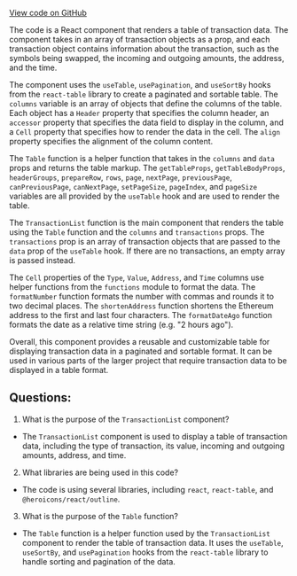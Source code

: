 [View code on GitHub](zoo-labs/zoo/blob/master/core/src/features/analytics/Tokens/Token/TransactionList.tsx)

The code is a React component that renders a table of transaction data. The component takes in an array of transaction objects as a prop, and each transaction object contains information about the transaction, such as the symbols being swapped, the incoming and outgoing amounts, the address, and the time. 

The component uses the `useTable`, `usePagination`, and `useSortBy` hooks from the `react-table` library to create a paginated and sortable table. The `columns` variable is an array of objects that define the columns of the table. Each object has a `Header` property that specifies the column header, an `accessor` property that specifies the data field to display in the column, and a `Cell` property that specifies how to render the data in the cell. The `align` property specifies the alignment of the column content.

The `Table` function is a helper function that takes in the `columns` and `data` props and returns the table markup. The `getTableProps`, `getTableBodyProps`, `headerGroups`, `prepareRow`, `rows`, `page`, `nextPage`, `previousPage`, `canPreviousPage`, `canNextPage`, `setPageSize`, `pageIndex`, and `pageSize` variables are all provided by the `useTable` hook and are used to render the table.

The `TransactionList` function is the main component that renders the table using the `Table` function and the `columns` and `transactions` props. The `transactions` prop is an array of transaction objects that are passed to the `data` prop of the `useTable` hook. If there are no transactions, an empty array is passed instead.

The `Cell` properties of the `Type`, `Value`, `Address`, and `Time` columns use helper functions from the `functions` module to format the data. The `formatNumber` function formats the number with commas and rounds it to two decimal places. The `shortenAddress` function shortens the Ethereum address to the first and last four characters. The `formatDateAgo` function formats the date as a relative time string (e.g. "2 hours ago").

Overall, this component provides a reusable and customizable table for displaying transaction data in a paginated and sortable format. It can be used in various parts of the larger project that require transaction data to be displayed in a table format.
## Questions: 
 1. What is the purpose of the `TransactionList` component?
- The `TransactionList` component is used to display a table of transaction data, including the type of transaction, its value, incoming and outgoing amounts, address, and time.

2. What libraries are being used in this code?
- The code is using several libraries, including `react`, `react-table`, and `@heroicons/react/outline`.

3. What is the purpose of the `Table` function?
- The `Table` function is a helper function used by the `TransactionList` component to render the table of transaction data. It uses the `useTable`, `useSortBy`, and `usePagination` hooks from the `react-table` library to handle sorting and pagination of the data.